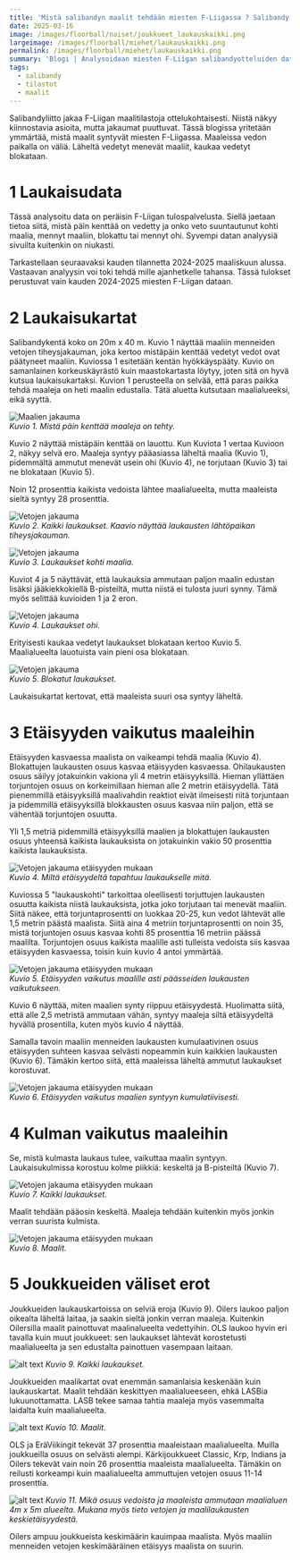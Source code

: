 ```yaml
---
title: 'Mistä salibandyn maalit tehdään miesten F-Liigassa ? Salibandy osa 1'
date: 2025-03-16
image: /images/floorball/naiset/joukkueet_laukauskaikki.png
largeimage: /images/floorball/miehet/laukauskaikki.png
permalink: /images/floorball/miehet/laukauskaikki.png
summary: 'Blogi | Analysoidaan miesten F-Liigan salibandyotteluiden dataa. Kartat näyttävät, mistä maaleja tehdään. Jakaumista selviää, miltä etäisyydeltä maalit tehdään.'
tags:
  - salibandy
  - tilastot
  - maalit
---
```


Salibandyliitto jakaa F-Liigan maalitilastoja ottelukohtaisesti. Niistä näkyy kiinnostavia asioita, mutta jakaumat puuttuvat. Tässä blogissa yritetään ymmärtää, mistä maalit syntyvät miesten F-Liigassa. Maaleissa vedon paikalla on väliä. Läheltä vedetyt menevät maaliit, kaukaa vedetyt blokataan.

1 Laukaisudata
===

Tässä analysoitu data on peräisin F-Liigan tulospalvelusta. Siellä jaetaan tietoa siitä, mistä päin kenttää on vedetty ja onko veto suuntautunut kohti maalia, mennyt maaliin, blokattu tai mennyt ohi. Syvempi datan analyysiä sivuilta kuitenkin on niukasti. 

Tarkastellaan seuraavaksi kauden tilannetta 2024-2025 maaliskuun alussa. Vastaavan analyysin voi toki tehdä mille ajanhetkelle tahansa. Tässä tulokset perustuvat vain kauden 2024-2025 miesten F-Liigan dataan.

2 Laukaisukartat
====

Salibandykentä koko on 20m x 40 m. Kuvio 1 näyttää maaliin menneiden vetojen tiheysjakauman, joka kertoo mistäpäin kenttää vedetyt vedot ovat päätyneet maaliin. 
Kuviossa 1 esitetään kentän hyökkäyspääty. Kuvio on samanlainen korkeuskäyrästö kuin maastokartasta löytyy, joten sitä on hyvä kutsua laukaisukartaksi. Kuvion 1 perusteella on selvää, että paras paikka tehdä maaleja on heti maalin edustalla. Tätä aluetta kutsutaan maalialueeksi, eikä syyttä.

![Maalien jakauma](/images/floorball/miehet/laukausmaali.png)<br>
_Kuvio 1. Mistä päin kenttää maaleja on tehty._

Kuvio 2 näyttää mistäpäin kenttää on lauottu.
Kun Kuviota 1 vertaa Kuvioon 2, näkyy selvä ero. Maaleja syntyy pääasiassa läheltä maalia (Kuvio 1), pidemmältä ammutut menevät usein ohi (Kuvio 4), ne torjutaan (Kuvio 3) tai ne blokataan (Kuvio 5).

Noin 12 prosenttia kaikista vedoista lähtee maalialueelta, mutta maaleista sieltä syntyy 28 prosenttia. 

![Vetojen jakauma](/images/floorball/miehet/laukauskaikki.png)<br>
_Kuvio 2. Kaikki laukaukset. Kaavio näyttää laukausten lähtöpaikan tiheysjakauman._

![Vetojen jakauma](/images/floorball/miehet/laukauskohti.png)<br>
_Kuvio 3. Laukaukset kohti maalia._

Kuviot 4 ja 5 näyttävät, että laukauksia ammutaan paljon maalin edustan lisäksi jääkiekkokiellä B-pisteiltä, mutta niistä ei tulosta juuri synny. Tämä myös selittää kuvioiden 1 ja 2 eron.

![Vetojen jakauma](/images/floorball/miehet/laukausohi.png)<br>
_Kuvio 4. Laukaukset ohi._

Erityisesti kaukaa vedetyt laukaukset blokataan kertoo Kuvio 5. Maalialueelta lauotuista vain pieni osa blokataan.

![Vetojen jakauma](/images/floorball/miehet/laukausblokattu.png)<br>
_Kuvio 5. Blokatut laukaukset._

Laukaisukartat kertovat, että maaleista suuri osa syntyy läheltä.

3 Etäisyyden vaikutus maaleihin
====

Etäisyyden kasvaessa maalista on vaikeampi tehdä maalia (Kuvio 4). 
Blokattujen laukausten osuus kasvaa etäisyyden kasvaessa. Ohilaukausten osuus säilyy jotakuinkin vakiona yli 4 metrin etäisyyksillä. Hieman yllättäen torjuntojen osuus on korkeimillaan hieman alle 2 metrin etäisyydellä. Tätä pienemmillä etäisyyksillä maalivahdin reaktiot eivät ilmeisesti riitä torjuntaan ja pidemmillä etäisyyksillä blokkausten osuus kasvaa niin paljon, että se vähentää torjuntojen osuutta.

Yli 1,5 metriä pidemmillä etäisyyksillä maalien ja blokattujen laukausten osuus yhteensä kaikista laukauksista on jotakuinkin vakio 50 prosenttia kaikista laukauksista.

![Vetojen jakauma etäisyyden mukaan](/images/floorball/miehet/distance.png)<br>
_Kuvio 4. Miltä etäisyydeltä tapahtuu laukaukselle mitä._

Kuviossa 5 "laukauskohti" tarkoittaa oleellisesti torjuttujen laukausten osuutta kaikista niistä laukauksista, jotka joko torjutaan tai menevät maaliin. Siitä näkee, että torjuntaprosentti on luokkaa 20-25, kun vedot lähtevät alle 1,5 metrin päästä maalista. Siitä aina 4 metriin torjuntaprosentti on noin 35, mistä torjuntojen osuus kasvaa kohti 85 prosenttia 16 metriin päässä maalilta. Torjuntojen osuus kaikista maalille asti tulleista vedoista siis kasvaa etäisyyden kasvaessa, toisin kuin kuvio 4 antoi ymmärtää.

![Vetojen jakauma etäisyyden mukaan](/images/floorball/miehet/distance2.png)<br>
_Kuvio 5. Etäisyyden vaikutus maalille asti päässeiden laukausten vaikutukseen._

Kuvio 6 näyttää, miten maalien synty riippuu etäisyydestä. Huolimatta siitä, että alle 2,5 metristä ammutaan vähän, syntyy maaleja siltä etäisyydeltä hyvällä prosentilla, kuten myös kuvio 4 näyttää.

Samalla tavoin maaliin menneiden laukausten kumulaativinen osuus etäisyyden suhteen kasvaa selvästi nopeammin kuin kaikkien laukausten (Kuvio 6).
Tämäkin kertoo siitä, että maaleissa läheltä ammutut laukaukset korostuvat.

![Vetojen jakauma etäisyyden mukaan](/images/floorball/miehet/maali_vs_kaikki.png)<br>
_Kuvio 6. Etäisyyden vaikutus maalien syntyyn kumulatiivisesti._


4 Kulman vaikutus maaleihin
====

Se, mistä kulmasta laukaus tulee, vaikuttaa maalin syntyyn. Laukaisukulmissa korostuu kolme piikkiä: keskeltä ja B-pisteiltä (Kuvio 7).

![Vetojen jakauma etäisyyden mukaan](/images/floorball/miehet/angle_laukauskaikki.png)<br>
_Kuvio 7. Kaikki laukaukset._

Maalit tehdään pääosin keskeltä. Maaleja tehdään kuitenkin myös jonkin verran suurista kulmista. 

![Vetojen jakauma etäisyyden mukaan](/images/floorball/miehet/angle_laukausmaali.png)<br>
_Kuvio 8. Maalit._

5 Joukkueiden väliset erot
===
Joukkueiden laukauskartoissa on selviä eroja (Kuvio 9). Oilers laukoo paljon oikealta läheltä laitaa, ja saakin sieltä jonkin verran maaleja. Kuitenkin Oilersilla maalit painottuvat maalinalueelta vedettyihin. OLS laukoo hyvin eri tavalla kuin muut joukkueet: sen laukaukset lähtevät korostetusti maalialueelta ja sen edustalta painottuen vasempaan laitaan.

![alt text](/images/floorball/miehet/joukkueet_laukauskaikki.png)
_Kuvio 9. Kaikki laukaukset._

Joukkueiden maalikartat ovat enemmän samanlaisia keskenään kuin laukauskartat.
Maalit tehdään keskittyen maalialueeseen, ehkä LASBia lukuunottamatta. LASB tekee samaa tahtia maaleja myös vasemmalta laidalta kuin maalialueelta.

![alt text](/images/floorball/miehet/joukkueet_laukausmaali.png)
_Kuvio 10. Maalit._

OLS ja EräViikingit tekevät 37 prosenttia maaleistaan maalialueelta. Muilla joukkueilla osuus on selvästi alempi. Kärkijoukkueet Classic, Krp, Indians ja Oilers tekevät vain noin 26 prosenttia maaleista maalialueelta. Tämäkin on reilusti korkeampi kuin maalialueelta ammuttujen vetojen osuus 11-14 prosenttia.

![alt text](/images/floorball/miehet/d_miehet2.png)
_Kuvio 11. Mikä osuus vedoista ja maaleista ammutaan maalialuen 4m x 5m alueelta. Mukana myös tieto vetojen ja maalilaukausten keskietäisyydestä._

Oilers ampuu joukkueista keskimäärin kauimpaa maalista. Myös maaliin menneiden vetojen keskimääräinen etäisyys maalista on suurin. 